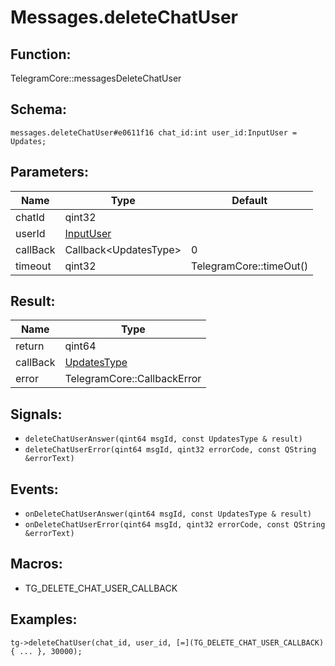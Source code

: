 # Messages.deleteChatUser

## Function:

TelegramCore::messagesDeleteChatUser

## Schema:

`messages.deleteChatUser#e0611f16 chat_id:int user_id:InputUser = Updates;`
## Parameters:

|Name|Type|Default|
|----|----|-------|
|chatId|qint32||
|userId|[InputUser](../../types/inputuser.md)||
|callBack|Callback<UpdatesType\>|0|
|timeout|qint32|TelegramCore::timeOut()|

## Result:

|Name|Type|
|----|----|
|return|qint64|
|callBack|[UpdatesType](../../types/updatestype.md)|
|error|TelegramCore::CallbackError|

## Signals:

* `deleteChatUserAnswer(qint64 msgId, const UpdatesType & result)`
* `deleteChatUserError(qint64 msgId, qint32 errorCode, const QString &errorText)`

## Events:

* `onDeleteChatUserAnswer(qint64 msgId, const UpdatesType & result)`
* `onDeleteChatUserError(qint64 msgId, qint32 errorCode, const QString &errorText)`

## Macros:

* TG_DELETE_CHAT_USER_CALLBACK

## Examples:

`tg->deleteChatUser(chat_id, user_id, [=](TG_DELETE_CHAT_USER_CALLBACK){
    ...
}, 30000);`
